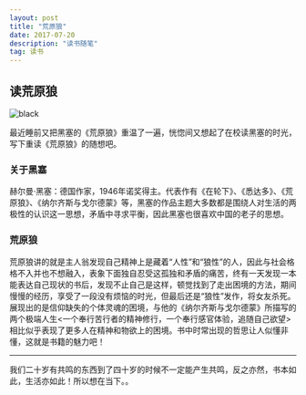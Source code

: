 ```yaml
---
layout: post
title: "荒原狼"
date: 2017-07-20 
description: "读书随笔"
tag: 读书 
---  
```

## 读荒原狼
![black](http://ou3sec0jp.bkt.clouddn.com/2017-06-24%2010.26.03%203.jpg?imageView2/2/w/200/h/200/format/jpg/q/75|watermark/2/text/5aW95LmL5aW9/font/5a6L5L2T/fontsize/240/fill/I0M3NTFCRA==/dissolve/100/gravity/SouthEast/dx/10/dy/10|imageslim)

最近睡前又把黑塞的《荒原狼》重温了一遍，恍惚间又想起了在校读黑塞的时光，写下重读《荒原狼》的随想吧。
### 关于黑塞
赫尔曼·黑塞：德国作家，1946年诺奖得主。代表作有《在轮下》、《悉达多》、《荒原狼》、《纳尔齐斯与戈尔德蒙》等，黑塞的作品主题大多数都是围绕人对生活的两极性的认识这一思想，矛盾中寻求平衡，因此黑塞也很喜欢中国的老子的思想。
### 荒原狼
荒原狼讲的就是主人翁发现自己精神上是藏着“人性”和“狼性”的人，因此与社会格格不入并也不想融入，表象下面独自忍受这孤独和矛盾的痛苦，终有一天发现一本能表达自己现状的书后，发现不止自己是这样，顿觉找到了走出困境的方法，期间慢慢的经历，享受了一段没有烦恼的时光，但最后还是“狼性”发作，将女友杀死。展现出的是信仰缺失的个体灵魂的困境，与他的《纳尔齐斯与戈尔德蒙》所描写的两个极端人生<一个奉行苦行者的精神修行，一个奉行感官体验，追随自己欲望>相比似乎表现了更多人在精神和物欲上的困境。书中时常出现的哲思让人似懂非懂，这就是书籍的魅力吧！

----------

我们二十岁有共鸣的东西到了四十岁的时候不一定能产生共鸣，反之亦然，书本如此，生活亦如此！所以想在当下。。
